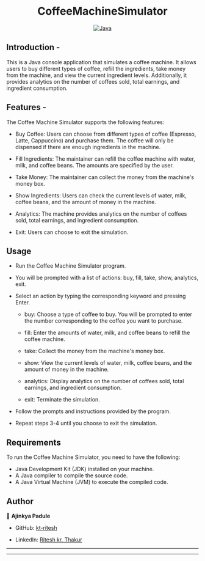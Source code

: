 <h1 align = "center"> CoffeeMachineSimulator </h1>

<p align="center">
<a href="Java url">
    <img alt="Java" src="https://img.shields.io/badge/Java->=8-darkblue.svg" />
</a>
</p>

## Introduction - 
This is a Java console application that simulates a coffee machine. 
It allows users to buy different types of coffee, refill the ingredients, take money from the machine, and view the current ingredient levels. 
Additionally, it provides analytics on the number of coffees sold, total earnings, and ingredient consumption.

## Features - 
The Coffee Machine Simulator supports the following features:

* Buy Coffee: Users can choose from different types of coffee (Espresso, Latte, Cappuccino) and purchase them. 
The coffee will only be dispensed if there are enough ingredients in the machine.

* Fill Ingredients: The maintainer can refill the coffee machine with water, milk, and coffee beans. 
The amounts are specified by the user.

* Take Money: The maintainer can collect the money from the machine's money box.

* Show Ingredients: Users can check the current levels of water, milk, coffee beans, and the amount of money in the machine.

* Analytics: The machine provides analytics on the number of coffees sold, total earnings, and ingredient consumption.

* Exit: Users can choose to exit the simulation.

## Usage
* Run the Coffee Machine Simulator program.

* You will be prompted with a list of actions: buy, fill, take, show, analytics, exit.
* Select an action by typing the corresponding keyword and pressing Enter.

  * buy: Choose a type of coffee to buy. You will be prompted to enter the number corresponding to the coffee you want to purchase.

  * fill: Enter the amounts of water, milk, and coffee beans to refill the coffee machine.

  * take: Collect the money from the machine's money box.

  * show: View the current levels of water, milk, coffee beans, and the amount of money in the machine.

  * analytics: Display analytics on the number of coffees sold, total earnings, and ingredient consumption.

  * exit: Terminate the simulation.

* Follow the prompts and instructions provided by the program.

* Repeat steps 3-4 until you choose to exit the simulation.

## Requirements
To run the Coffee Machine Simulator, you need to have the following:

* Java Development Kit (JDK) installed on your machine.
* A Java compiler to compile the source code.
* A Java Virtual Machine (JVM) to execute the compiled code.

## Author

👤 **Ajinkya Padule**

* GitHub: [kt-ritesh](https://github.com/kt-ritesh)

* LinkedIn: [Ritesh kr. Thakur](https://www.linkedin.com/in/kt-ritesh/)
       
---
---